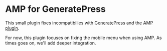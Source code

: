 # AMP for GeneratePress

This small plugin fixes incompatibilies with [GeneratePress](https://generatepress.com) and the [AMP plugin](https://wordpress.org/plugins/amp/).

For now, this plugin focuses on fixing the mobile menu when using AMP. As times goes on, we'll add deeper integration.
